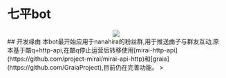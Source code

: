 # 七平bot
<div align=center><img src="https://github.com/v1kt0roy/nanahira_bot/raw/main/image/nnhr.jpg"  /></div>
## 开发缘由
本bot最开始应用于nanahira的粉丝群,用于推送曲子与群友互动,原本基于酷q+http-api,在酷q停止运营后转移使用[mirai-http-api](https://github.com/project-mirai/mirai-api-http)和[graia](https://github.com/GraiaProject),目前仍在完善功能。
>
